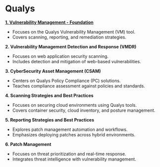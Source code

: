 # Qualys


[**1. Vulnerability Management - Foundation**](https://github.com/Redfooxx/Qualys/blob/main/1%20Vulnerability%20Management%20-%20Foundation.pdf)

- Focuses on the Qualys Vulnerability Management (VM) tool.
- Covers scanning, reporting, and remediation strategies.

**2. Vulnerability Management Detection and Response (VMDR)**

- Focuses on web application security scanning.
- Includes detection and mitigation of web-based vulnerabilities.

**3. CyberSecurity Asset Management (CSAM)**

- Centers on Qualys Policy Compliance (PC) solutions.
- Teaches compliance assessment against policies and standards.

**4. Scanning Strategies and Best Practices**

- Focuses on securing cloud environments using Qualys tools.
- Covers container security, cloud inventory, and posture management.

**5. Reporting Strategies and Best Practices**

- Explores patch management automation and workflows.
- Emphasizes deploying patches across hybrid environments.

**6. Patch Management**

- Focuses on threat prioritization and real-time response.
- Integrates threat intelligence with vulnerability management.

